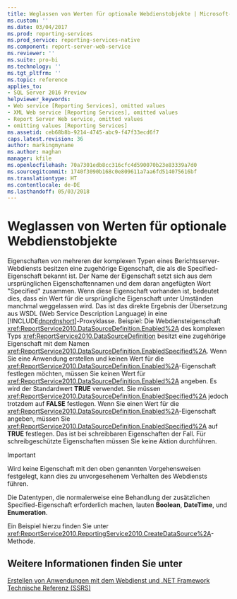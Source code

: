 ```yaml
---
title: Weglassen von Werten für optionale Webdienstobjekte | Microsoft-Dokumentation
ms.custom: ''
ms.date: 03/04/2017
ms.prod: reporting-services
ms.prod_service: reporting-services-native
ms.component: report-server-web-service
ms.reviewer: ''
ms.suite: pro-bi
ms.technology: ''
ms.tgt_pltfrm: ''
ms.topic: reference
applies_to:
- SQL Server 2016 Preview
helpviewer_keywords:
- Web service [Reporting Services], omitted values
- XML Web service [Reporting Services], omitted values
- Report Server Web service, omitted values
- omitting values [Reporting Services]
ms.assetid: ceb68b8b-9214-4745-abc9-f47f33ecd6f7
caps.latest.revision: 36
author: markingmyname
ms.author: maghan
manager: kfile
ms.openlocfilehash: 70a7301edb8cc316cfc4d590070b23e83339a7d0
ms.sourcegitcommit: 1740f3090b168c0e809611a7aa6fd514075616bf
ms.translationtype: HT
ms.contentlocale: de-DE
ms.lasthandoff: 05/03/2018
---
```

# <a name="omitting-values-for-optional-web-service-objects"></a>Weglassen von Werten für optionale Webdienstobjekte
  Eigenschaften von mehreren der komplexen Typen eines Berichtsserver-Webdiensts besitzen eine zugehörige Eigenschaft, die als die Specified-Eigenschaft bekannt ist. Der Name der Eigenschaft setzt sich aus dem ursprünglichen Eigenschaftennamen und dem daran angefügten Wort "Specified" zusammen. Wenn diese Eigenschaft vorhanden ist, bedeutet dies, dass ein Wert für die ursprüngliche Eigenschaft unter Umständen manchmal weggelassen wird. Das ist das direkte Ergebnis der Übersetzung aus WSDL (Web Service Description Language) in eine [!INCLUDE[dnprdnshort](../../../includes/dnprdnshort-md.md)]-Proxyklasse. Beispiel: Die Webdiensteigenschaft <xref:ReportService2010.DataSourceDefinition.Enabled%2A> des komplexen Typs <xref:ReportService2010.DataSourceDefinition> besitzt eine zugehörige Eigenschaft mit dem Namen <xref:ReportService2010.DataSourceDefinition.EnabledSpecified%2A>. Wenn Sie eine Anwendung erstellen und keinen Wert für die <xref:ReportService2010.DataSourceDefinition.Enabled%2A>-Eigenschaft festlegen möchten, müssen Sie keinen Wert für <xref:ReportService2010.DataSourceDefinition.Enabled%2A> angeben. Es wird der Standardwert **TRUE** verwendet. Sie müssen <xref:ReportService2010.DataSourceDefinition.EnabledSpecified%2A> jedoch trotzdem auf **FALSE** festlegen. Wenn Sie einen Wert für die <xref:ReportService2010.DataSourceDefinition.Enabled%2A>-Eigenschaft angeben, müssen Sie <xref:ReportService2010.DataSourceDefinition.EnabledSpecified%2A> auf **TRUE** festlegen. Das ist bei schreibbaren Eigenschaften der Fall. Für schreibgeschützte Eigenschaften müssen Sie keine Aktion durchführen.  
  
> [!IMPORTANT]  
>  Wird keine Eigenschaft mit den oben genannten Vorgehensweisen festgelegt, kann dies zu unvorgesehenem Verhalten des Webdiensts führen.  
  
 Die Datentypen, die normalerweise eine Behandlung der zusätzlichen Specified-Eigenschaft erforderlich machen, lauten **Boolean**, **DateTime**, und **Enumeration**.  
  
 Ein Beispiel hierzu finden Sie unter <xref:ReportService2010.ReportingService2010.CreateDataSource%2A>-Methode.  
  
## <a name="see-also"></a>Weitere Informationen finden Sie unter  
 [Erstellen von Anwendungen mit dem Webdienst und .NET Framework](../../../reporting-services/report-server-web-service/net-framework/building-applications-using-the-web-service-and-the-net-framework.md)   
 [Technische Referenz (SSRS)](../../../reporting-services/technical-reference-ssrs.md)  
  
  
